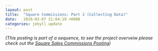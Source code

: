 ```yaml
---
layout: post
title:  "Square Commissions: Part 2 (Collecting Data)"
date:   2018-03-07 21:04:19 +0900
categories: jekyll update
---
```

*(This posting is part of a sequence, to see the project overveiw please check out the [Square Sales Commissions Posting])*

[Square Sales Commissions Posting]: /jekyll/update/2018/03/05/Square-Sales-Commissions-Calculator.html